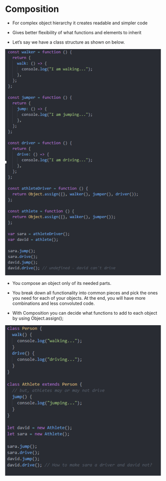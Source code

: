 # Composition

- For complex object hierarchy it creates readable and simpler code

- Gives better flexibility of what functions and elements to inherit

- Let’s say we have a class structure as shown on below.

![composition](./images/composition-1.png)


- You compose an object only of its needed parts.

- You break down all functionality into common pieces and pick the ones you need for each of your objects. At the end, you will have more combinations and less convoluted code.

- With Composition you can decide what functions to add to each object by using Object.assign();
 

![composition](./images/composition-2.png)